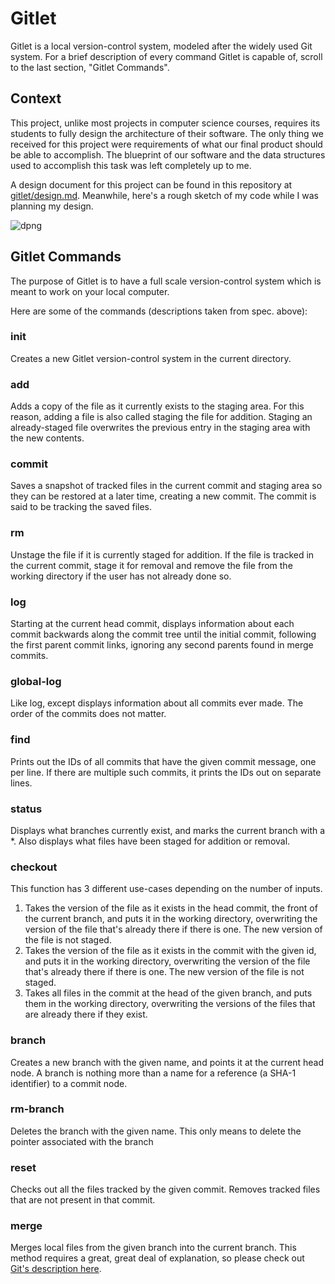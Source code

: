 # Gitlet
Gitlet is a local version-control system, modeled after the widely used Git system. For a brief description of every command Gitlet is capable of, scroll to the last section, "Gitlet Commands".

## Context
This project, unlike most projects in computer science courses, requires its students to fully design the architecture of their software. The only thing we received for this project were requirements of what our final product should be able to accomplish. The blueprint of our software and the data structures used to accomplish this task was left completely up to me.

A design document for this project can be found in this repository at [gitlet/design.md](https://github.com/21ShisodeParth/gitlet/blob/main/design.md). Meanwhile, here's a rough sketch of my code while I was planning my design.

![dpng](https://user-images.githubusercontent.com/52021668/185258828-88d863d0-986c-406b-a543-1a0d00813a9e.png)



## Gitlet Commands
The purpose of Gitlet is to have a full scale version-control system which is meant to work on your local computer. 

Here are some of the commands (descriptions taken from spec. above):

### init
Creates a new Gitlet version-control system in the current directory.

### add
Adds a copy of the file as it currently exists to the staging area. For this reason, adding a file is also called staging the file for addition. Staging an already-staged file overwrites the previous entry in the staging area with the new contents.

### commit
Saves a snapshot of tracked files in the current commit and staging area so they can be restored at a later time, creating a new commit. The commit is said to be tracking the saved files.

### rm
Unstage the file if it is currently staged for addition. If the file is tracked in the current commit, stage it for removal and remove the file from the working directory if the user has not already done so.

### log
Starting at the current head commit, displays information about each commit backwards along the commit tree until the initial commit, following the first parent commit links, ignoring any second parents found in merge commits.

### global-log
Like log, except displays information about all commits ever made. The order of the commits does not matter.

### find
Prints out the IDs of all commits that have the given commit message, one per line. If there are multiple such commits, it prints the IDs out on separate lines.

### status
Displays what branches currently exist, and marks the current branch with a \*. Also displays what files have been staged for addition or removal.

### checkout
This function has 3 different use-cases depending on the number of inputs.
1. Takes the version of the file as it exists in the head commit, the front of the current branch, and puts it in the working directory, overwriting the version of the file that's already there if there is one. The new version of the file is not staged.
2. Takes the version of the file as it exists in the commit with the given id, and puts it in the working directory, overwriting the version of the file that's already there if there is one. The new version of the file is not staged.
3. Takes all files in the commit at the head of the given branch, and puts them in the working directory, overwriting the versions of the files that are already there if they exist.

### branch
Creates a new branch with the given name, and points it at the current head node. A branch is nothing more than a name for a reference (a SHA-1 identifier) to a commit node. 

### rm-branch
Deletes the branch with the given name. This only means to delete the pointer associated with the branch

### reset
Checks out all the files tracked by the given commit. Removes tracked files that are not present in that commit.

### merge
Merges local files from the given branch into the current branch. This method requires a great, great deal of explanation, so please check out [Git's description here](https://git-scm.com/docs/git-merge).
